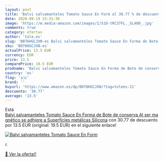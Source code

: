 ```yaml
---
layout: post
title: 'Balvi salvamanteles Tomato Sauce En Form al 30.77 % de descuento'
date: 2020-09-19 15:31:36
image: 'https://m.media-amazon.com/images/I/51O-tRC37FL._SL400_.jpg'
comments: true
category: ofertas
author: 'tole.es'
slug: 'B076HGCJXN-es Balvi salvamanteles Tomato Sauce En Forma de Bote de...'
sku: 'B076HGCJXN-es'
actualPrice: 13.5 EUR
currency: EUR
price: 13.5
comparePrice: 19.5 EUR
prodname: 'Balvi salvamanteles Tomato Sauce En Forma de Bote de conserva Al ser magnético se adhiere a Superficies metálicas Silicona'
country: 'es'
flag: '🇪🇸'
brand: ''
buyurl: 'https://www.amazon.es/dp/B076HGCJXN/?tag=tolees-21'
descuento: '30.77'
average: '13.5'
---
```


Está [Balvi salvamanteles Tomato Sauce En Forma de Bote de conserva Al ser magnético se adhiere a Superficies metálicas Silicona](https://www.amazon.es/dp/B076HGCJXN/?tag=tolees-21) con 30.77 de descuento por 13.5 EUR (original: 19.5 EUR) en el siguiente enlace!

[![Balvi salvamanteles Tomato Sauce En Form](https://m.media-amazon.com/images/I/51O-tRC37FL._SL400_.jpg)](https://www.amazon.es/dp/B076HGCJXN/?tag=tolees-21)

ℹ️:


[🛒 Ver la oferta!!](https://www.amazon.es/dp/B076HGCJXN/?tag=tolees-21)
